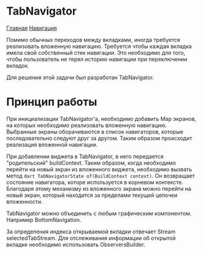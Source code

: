 # TabNavigator

[Главная](../main.md)
[Навигация](navigation.md)

Помимо обычных переходов между вкладками, иногда требуется реализовать вложенную навигацию.
Требуется чтобы каждая вкладка имела свой собственный стек навигации. Это необходимо для того,
чтобы пользователь не терял историю навигации при переключении вкладок.

Для решения этой задачи был разработан TabNavigator.

# Принцип работы

При инициализации TabNavigator'a, необходимо добавить Map экранов, на которых
необходимо реализовать вложенную навигацию. Выбранные экраны оборачиваются в список навигаторов,
которые последовательно следуют друг за другом. Таким образом происходит реализация вложенной навигации.

При добавлении виджета в TabNavigator, в него передается "родительский" buildContext. Таким образом,
когда необходимо перейти на новый экран из вложенного виджета, необходимо вызвать метод 
```dart TabNavigatorState of(BuildContext context)```. Он возвращает состояние навигатора,
которе используется в корневом контексте. Благодаря этому механизму из вложенного экрана можно 
перейти на новый экран, который находится за пределами текущей цепочки вложенности.

TabNavigator можно объединить с любым графическим компонентом. Например BottomNavigation. 

За определения индекса открываемой вкладки отвечает Stream<TabType> selectedTabStream.
Для отслеживания информации об открытой вкладке необходимо использовать ObserversBuilder.